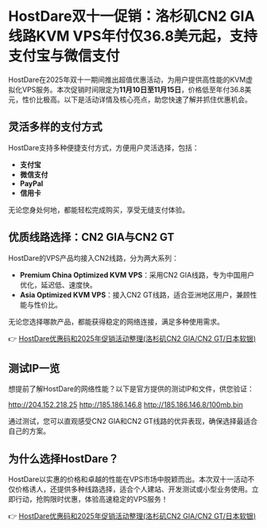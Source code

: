 # HostDare双十一促销：洛杉矶CN2 GIA线路KVM VPS年付仅36.8美元起，支持支付宝与微信支付

HostDare在2025年双十一期间推出超值优惠活动，为用户提供高性能的KVM虚拟化VPS服务。本次促销时间限定为**11月10日至11月15日**，价格低至年付36.8美元，性价比极高。以下是活动详情及核心亮点，助您快速了解并抓住优惠机会。

## 灵活多样的支付方式

HostDare支持多种便捷支付方式，方便用户灵活选择，包括：
- **支付宝**
- **微信支付**
- **PayPal**
- **信用卡**

无论您身处何地，都能轻松完成购买，享受无缝支付体验。

## 优质线路选择：CN2 GIA与CN2 GT

HostDare的VPS产品均接入CN2线路，分为两大系列：
- **Premium China Optimized KVM VPS**：采用CN2 GIA线路，专为中国用户优化，延迟低、速度快。
- **Asia Optimized KVM VPS**：接入CN2 GT线路，适合亚洲地区用户，兼顾性能与性价比。

无论您选择哪款产品，都能获得稳定的网络连接，满足多种使用需求。

👉 [HostDare优惠码和2025年促销活动整理(洛杉矶CN2 GIA/CN2 GT/日本软银)](https://bit.ly/hostdare)

## 测试IP一览

想提前了解HostDare的网络性能？以下是官方提供的测试IP和文件，供您验证：

http://204.152.218.25
http://185.186.146.8
http://185.186.146.8/100mb.bin

通过测试，您可以直观感受CN2 GIA和CN2 GT线路的优异表现，确保选择最适合自己的方案。

## 为什么选择HostDare？

HostDare以实惠的价格和卓越的性能在VPS市场中脱颖而出。本次双十一活动不仅价格诱人，还提供多种线路选择，适合个人建站、开发测试或小型业务使用。立即行动，抢购限时优惠，体验高速稳定的VPS服务！

👉 [HostDare优惠码和2025年促销活动整理(洛杉矶CN2 GIA/CN2 GT/日本软银)](https://bit.ly/hostdare)